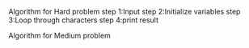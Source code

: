 Algorithm for Hard problem
step 1:Input
step 2:Initialize variables
step 3:Loop through characters
step 4:print result

Algorithm for Medium problem
